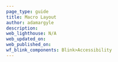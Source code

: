 ```yaml
---
page_type: guide
title: Macro Layout
author: adamargyle
description:
web_lighthouse: N/A
web_updated_on:
web_published_on:
wf_blink_components: Blink>Accessibility
---
```



